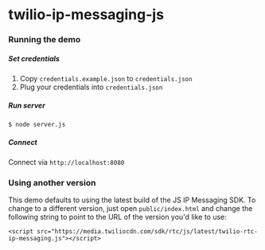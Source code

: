 twilio-ip-messaging-js
======================

### Running the demo

##### Set credentials

1. Copy `credentials.example.json` to `credentials.json`
2. Plug your credentials into `credentials.json`

##### Run server

```
$ node server.js
```

##### Connect

Connect via `http://localhost:8080`

### Using another version

This demo defaults to using the latest build of the JS IP Messaging SDK.
To change to a different version, just open `public/index.html` and change the
following string to point to the URL of the version you'd like to use:

```
<script src="https://media.twiliocdn.com/sdk/rtc/js/latest/twilio-rtc-ip-messaging.js"></script>
```
